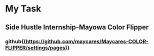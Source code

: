 # My Task
## Side Hustle Internship-Mayowa Color Flipper
### github{(https://github.com/maycares/Maycares-COLOR-FLIPPER/settings/pages)}

